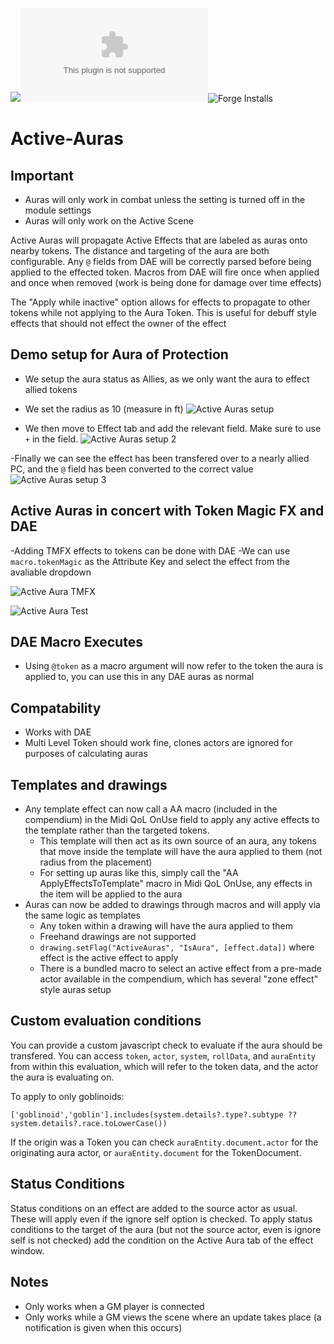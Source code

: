 ![](https://img.shields.io/badge/Foundry-v0.8.6-informational)![Latest Release Download Count](https://img.shields.io/github/downloads/kandashi/Active-Auras/latest/module.zip)![Forge Installs](https://img.shields.io/badge/dynamic/json?label=Forge%20Installs&query=package.installs&suffix=%25&url=https%3A%2F%2Fforge-vtt.com%2Fapi%2Fbazaar%2Fpackage%2FActiveAuras&colorB=4aa94a)
# Active-Auras
## Important
- Auras will only work in combat unless the setting is turned off in the module settings
- Auras will only work on the Active Scene

Active Auras will propagate Active Effects that are labeled as auras onto nearby tokens.
The distance and targeting of the aura are both configurable.
Any ```@``` fields from DAE will be correctly parsed before being applied to the effected token.
Macros from DAE will fire once when applied and once when removed (work is being done for damage over time effects)

The "Apply while inactive" option allows for effects to propagate to other tokens while not applying to the Aura Token. This is useful for debuff style effects that should not effect the owner of the effect

## Demo setup for Aura of Protection
- We setup the aura status as Allies, as we only want the aura to effect allied tokens
- We set the radius as 10 (measure in ft)
![Active Auras setup](https://github.com/kandashi/Active-Auras/blob/main/Images/Aura%20of%20protection.PNG)

- We then move to Effect tab and add the relevant field. Make sure to use `+` in the field.
![Active Auras setup 2](https://github.com/kandashi/Active-Auras/blob/main/Images/Aura%20of%20protection%202.PNG)

-Finally we can see the effect has been transfered over to a nearly allied PC, and the `@` field has been converted to the correct value
![Active Auras setup 3](https://github.com/kandashi/Active-Auras/blob/main/Images/Aura%20of%20protection%203.PNG)

## Active Auras in concert with Token Magic FX and DAE
-Adding TMFX effects to tokens can be done with DAE
-We can use `macro.tokenMagic` as the Attribute Key and select the effect from the avaliable dropdown

![Active Aura TMFX](https://github.com/kandashi/Active-Auras/blob/main/Images/Active%20Auras%20TMFX.PNG)

![Active Aura Test](https://github.com/kandashi/Active-Auras/blob/main/Images/ActiveAuras%20test2.gif)

## DAE Macro Executes
- Using `@token` as a macro argument will now refer to the token the aura is applied to, you can use this in any DAE auras as normal


## Compatability
- Works with DAE
- Multi Level Token should work fine, clones actors are ignored for purposes of calculating auras

## Templates and drawings
- Any template effect can now call a AA macro (included in the compendium) in the Midi QoL OnUse field to apply any active effects to the template rather than the targeted tokens.
    - This template will then act as its own source of an aura, any tokens that move inside the template will have the aura applied to them (not radius from the placement)
    - For setting up auras like this, simply call the "AA ApplyEffectsToTemplate" macro in Midi QoL OnUse, any effects in the item will be applied to the aura
- Auras can now be added to drawings through macros and will apply via the same logic as templates
    - Any token within a drawing will have the aura applied to them
    - Freehand drawings are not supported
    - `drawing.setFlag("ActiveAuras", "IsAura", [effect.data])` where effect is the active effect to apply
    - There is a bundled macro to select an active effect from a pre-made actor available in the compendium, which has several "zone effect" style auras setup

## Custom evaluation conditions

You can provide a custom javascript check to evaluate if the aura should be transfered.
You can access `token`, `actor`, `system`, `rollData`, and `auraEntity` from within this evaluation, which will refer to the token data, and the actor the aura is evaluating on.

To apply to only goblinoids:

```
['goblinoid','goblin'].includes(system.details?.type?.subtype ?? system.details?.race.toLowerCase())
```

If the origin was a Token you can check `auraEntity.document.actor` for the originating aura actor, or `auraEntity.document` for the TokenDocument.

## Status Conditions

Status conditions on an effect are added to the source actor as usual. These will apply even if the ignore self option is checked.
To apply status conditions to the target of the aura (but not the source actor, even is ignore self is not checked) add the condition on the Active Aura tab of the effect window.

## Notes
- Only works when a GM player is connected
- Only works while a GM views the scene where an update takes place (a notification is given when this occurs)

